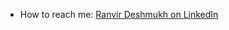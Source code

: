
-  How to reach me: [Ranvir Deshmukh on LinkedIn](https://www.linkedin.com/in/ranvir-deshmukh-209706199)
  

